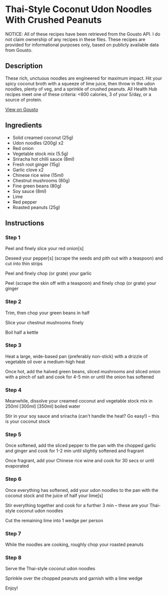 # Thai-Style Coconut Udon Noodles With Crushed Peanuts

NOTICE: All of these recipes have been retrieved from the Gousto API. I do not claim ownership of any recipes in these files. These recipes are provided for informational purposes only, based on publicly available data from Gousto.

## Description

These rich, unctuous noodles are engineered for maximum impact. Hit your spicy coconut broth with a squeeze of lime juice, then throw in the udon noodles, plenty of veg, and a sprinkle of crushed peanuts. All Health Hub recipes meet one of these criteria: <600 calories, 3 of your 5/day, or a source of protein.

[View on Gousto](https://www.gousto.co.uk/recipes/cookbook/thai-style-coconut-udon-noodles-with-crushed-peanuts)

## Ingredients

- Solid creamed coconut (25g)
- Udon noodles (200g) x2
- Red onion
- Vegetable stock mix (5.5g)
- Sriracha hot chilli sauce (8ml)
- Fresh root ginger (15g)
- Garlic clove x2
- Chinese rice wine (15ml)
- Chestnut mushrooms (80g)
- Fine green beans (80g)
- Soy sauce (8ml)
- Lime
- Red pepper
- Roasted peanuts (25g)

## Instructions


### Step 1

Peel and finely slice your red onion[s]

Deseed your pepper[s] (scrape the seeds and pith out with a teaspoon) and cut into thin strips

Peel and finely chop (or grate) your garlic

Peel (scrape the skin off with a teaspoon) and finely chop (or grate) your ginger


### Step 2

Trim, then chop your green beans in half

Slice your chestnut mushrooms finely

Boil half a kettle


### Step 3

Heat a large, wide-based pan (preferably non-stick) with a drizzle of vegetable oil over a medium-high heat

Once hot, add the halved green beans, sliced mushrooms and sliced onion with a pinch of salt and cook for 4-5 min or until the onion has softened


### Step 4

Meanwhile, dissolve your creamed coconut and vegetable stock mix in 250ml <span class="text-purple">[300ml] </span><span class="text-danger">[350ml]</span> boiled water

Stir in your soy sauce and sriracha (can't handle the heat? Go easy!) – this is your coconut stock


### Step 5

Once softened, add the sliced pepper to the pan with the chopped garlic and ginger and cook for 1-2 min until slightly softened and fragrant

Once fragrant, add your Chinese rice wine and cook for 30 secs or until evaporated


### Step 6

Once everything has softened, add your udon noodles to the pan with the coconut stock and the juice of half your lime[s]

Stir everything together and cook for a further 3 min – these are your Thai-style coconut udon noodles

Cut the remaining lime into 1 wedge per person


### Step 7

While the noodles are cooking, roughly chop your roasted peanuts

### Step 8

Serve the Thai-style coconut udon noodles

Sprinkle over the chopped peanuts and garnish with a lime wedge

Enjoy!

